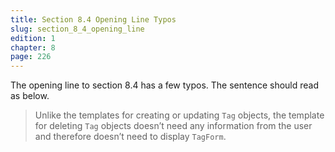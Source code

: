 ```yaml
---
title: Section 8.4 Opening Line Typos
slug: section_8_4_opening_line
edition: 1
chapter: 8
page: 226
---
```

The opening line to section 8.4 has a few typos. The sentence should
read as below.

> Unlike the templates for creating or updating `Tag` objects, the
  template for deleting `Tag` objects doesn’t need any information from
  the user and therefore doesn’t need to display `TagForm`.
